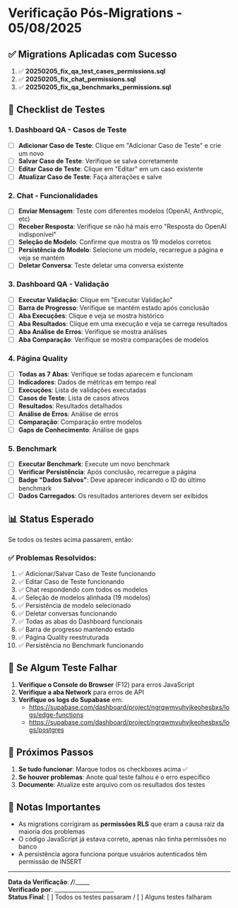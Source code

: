 # Verificação Pós-Migrations - 05/08/2025

## ✅ Migrations Aplicadas com Sucesso

1. ✅ **20250205_fix_qa_test_cases_permissions.sql**
2. ✅ **20250205_fix_chat_permissions.sql**  
3. ✅ **20250205_fix_qa_benchmarks_permissions.sql**

## 🧪 Checklist de Testes

### 1. Dashboard QA - Casos de Teste
- [ ] **Adicionar Caso de Teste**: Clique em "Adicionar Caso de Teste" e crie um novo
- [ ] **Salvar Caso de Teste**: Verifique se salva corretamente
- [ ] **Editar Caso de Teste**: Clique em "Editar" em um caso existente
- [ ] **Atualizar Caso de Teste**: Faça alterações e salve

### 2. Chat - Funcionalidades
- [ ] **Enviar Mensagem**: Teste com diferentes modelos (OpenAI, Anthropic, etc)
- [ ] **Receber Resposta**: Verifique se não há mais erro "Resposta do OpenAI indisponível"
- [ ] **Seleção de Modelo**: Confirme que mostra os 19 modelos corretos
- [ ] **Persistência do Modelo**: Selecione um modelo, recarregue a página e veja se mantém
- [ ] **Deletar Conversa**: Teste deletar uma conversa existente

### 3. Dashboard QA - Validação
- [ ] **Executar Validação**: Clique em "Executar Validação"
- [ ] **Barra de Progresso**: Verifique se mantém estado após conclusão
- [ ] **Aba Execuções**: Clique e veja se mostra histórico
- [ ] **Aba Resultados**: Clique em uma execução e veja se carrega resultados
- [ ] **Aba Análise de Erros**: Verifique se mostra análises
- [ ] **Aba Comparação**: Verifique se mostra comparações de modelos

### 4. Página Quality
- [ ] **Todas as 7 Abas**: Verifique se todas aparecem e funcionam
- [ ] **Indicadores**: Dados de métricas em tempo real
- [ ] **Execuções**: Lista de validações executadas
- [ ] **Casos de Teste**: Lista de casos ativos
- [ ] **Resultados**: Resultados detalhados
- [ ] **Análise de Erros**: Análise de erros
- [ ] **Comparação**: Comparação entre modelos
- [ ] **Gaps de Conhecimento**: Análise de gaps

### 5. Benchmark
- [ ] **Executar Benchmark**: Execute um novo benchmark
- [ ] **Verificar Persistência**: Após conclusão, recarregue a página
- [ ] **Badge "Dados Salvos"**: Deve aparecer indicando o ID do último benchmark
- [ ] **Dados Carregados**: Os resultados anteriores devem ser exibidos

## 📊 Status Esperado

Se todos os testes acima passarem, então:

### ✅ Problemas Resolvidos:
1. ✅ Adicionar/Salvar Caso de Teste funcionando
2. ✅ Editar Caso de Teste funcionando
3. ✅ Chat respondendo com todos os modelos
4. ✅ Seleção de modelos alinhada (19 modelos)
5. ✅ Persistência de modelo selecionado
6. ✅ Deletar conversas funcionando
7. ✅ Todas as abas do Dashboard funcionais
8. ✅ Barra de progresso mantendo estado
9. ✅ Página Quality reestruturada
10. ✅ Persistência no Benchmark funcionando

## 🚨 Se Algum Teste Falhar

1. **Verifique o Console do Browser** (F12) para erros JavaScript
2. **Verifique a aba Network** para erros de API
3. **Verifique os logs do Supabase** em:
   - https://supabase.com/dashboard/project/ngrqwmvuhvjkeohesbxs/logs/edge-functions
   - https://supabase.com/dashboard/project/ngrqwmvuhvjkeohesbxs/logs/postgres

## 🎯 Próximos Passos

1. **Se tudo funcionar**: Marque todos os checkboxes acima ✅
2. **Se houver problemas**: Anote qual teste falhou e o erro específico
3. **Documente**: Atualize este arquivo com os resultados dos testes

## 📝 Notas Importantes

- As migrations corrigiram as **permissões RLS** que eram a causa raiz da maioria dos problemas
- O código JavaScript já estava correto, apenas não tinha permissões no banco
- A persistência agora funciona porque usuários autenticados têm permissão de INSERT

---

**Data da Verificação**: _____/_____/_____  
**Verificado por**: _____________________  
**Status Final**: [ ] Todos os testes passaram / [ ] Alguns testes falharam